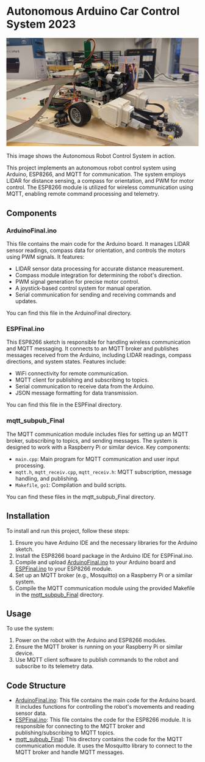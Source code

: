 # Autonomous Arduino Car Control System 2023

![Arduino Car](Images/ArduinoCar1.jpg)

This image shows the Autonomous Robot Control System in action.

This project implements an autonomous robot control system using Arduino, ESP8266, and MQTT for communication. The system employs LIDAR for distance sensing, a compass for orientation, and PWM for motor control. The ESP8266 module is utilized for wireless communication using MQTT, enabling remote command processing and telemetry.

## Components

### ArduinoFinal.ino

This file contains the main code for the Arduino board. It manages LIDAR sensor readings, compass data for orientation, and controls the motors using PWM signals. It features:

- LIDAR sensor data processing for accurate distance measurement.
- Compass module integration for determining the robot's direction.
- PWM signal generation for precise motor control.
- A joystick-based control system for manual operation.
- Serial communication for sending and receiving commands and updates.

You can find this file in the ArduinoFinal directory.

### ESPFinal.ino

This ESP8266 sketch is responsible for handling wireless communication and MQTT messaging. It connects to an MQTT broker and publishes messages received from the Arduino, including LIDAR readings, compass directions, and system states. Features include:

- WiFi connectivity for remote communication.
- MQTT client for publishing and subscribing to topics.
- Serial communication to receive data from the Arduino.
- JSON message formatting for data transmission.

You can find this file in the ESPFinal directory.

### mqtt_subpub_Final

The MQTT communication module includes files for setting up an MQTT broker, subscribing to topics, and sending messages. The system is designed to work with a Raspberry Pi or similar device. Key components:

- `main.cpp`: Main program for MQTT communication and user input processing.
- `mqtt.h`, `mqtt_receiv.cpp`, `mqtt_receiv.h`: MQTT subscription, message handling, and publishing.
- `Makefile`, `go1`: Compilation and build scripts.

You can find these files in the mqtt_subpub_Final directory.

## Installation

To install and run this project, follow these steps:

1. Ensure you have Arduino IDE and the necessary libraries for the Arduino sketch.
2. Install the ESP8266 board package in the Arduino IDE for ESPFinal.ino.
3. Compile and upload [ArduinoFinal.ino](ArduinoFinal/ArduinoFinal.ino) to your Arduino board and [ESPFinal.ino](ESPFinal/ESPFinal.ino) to your ESP8266 module.
4. Set up an MQTT broker (e.g., Mosquitto) on a Raspberry Pi or a similar system.
5. Compile the MQTT communication module using the provided Makefile in the [mqtt_subpub_Final](mqtt_subpub_Final) directory.

## Usage

To use the system:

1. Power on the robot with the Arduino and ESP8266 modules.
2. Ensure the MQTT broker is running on your Raspberry Pi or similar device.
3. Use MQTT client software to publish commands to the robot and subscribe to its telemetry data.

## Code Structure

- [ArduinoFinal.ino](ArduinoFinal/ArduinoFinal.ino): This file contains the main code for the Arduino board. It includes functions for controlling the robot's movements and reading sensor data.
- [ESPFinal.ino](ESPFinal/ESPFinal.ino): This file contains the code for the ESP8266 module. It is responsible for connecting to the MQTT broker and publishing/subscribing to MQTT topics.
- [mqtt_subpub_Final](mqtt_subpub_Final): This directory contains the code for the MQTT communication module. It uses the Mosquitto library to connect to the MQTT broker and handle MQTT messages.
